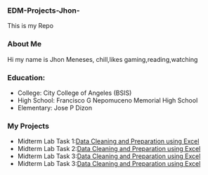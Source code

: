 ### EDM-Projects-Jhon-
This is my Repo
### About Me
Hi my name is Jhon Meneses, chill,likes gaming,reading,watching
### Education:
- College: City College of Angeles (BSIS)
- High School: Francisco G Nepomuceno Memorial High School
- Elementary: Jose P Dizon
### My Projects
- Midterm Lab Task 1:[Data Cleaning and Preparation using Excel](Midterm%20Task%201/images/one.JPG)
- Midterm Lab Task 2:[Data Cleaning and Preparation using Excel](Midterm%20Task%202/images/PNG2.png)
- Midterm Lab Task 3:[Data Cleaning and Preparation using Excel](Midterm%20Task%203/images/PT.png)
- Midterm Lab Task 3:[Data Cleaning and Preparation using Excel](Finals%20Task/SC.png)
